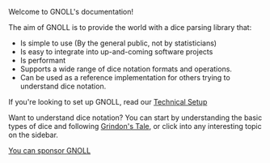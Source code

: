 Welcome to GNOLL's documentation!

The aim of GNOLL is to provide the world with a dice parsing library that:
- Is simple to use (By the general public, not by statisticians)
- Is easy to integrate into up-and-coming software projects
- Is performant
- Supports a wide range of dice notation formats and operations.
- Can be used as a reference implementation for others trying to understand dice notation.

If you're looking to set up GNOLL, read our [Technical Setup](setup/installation.md)

Want to understand dice notation? You can start by understanding the basic types of dice and following [Grindon's Tale](notation/numeric_dice.md), or click into any interesting topic on the sidebar.

[You can sponsor GNOLL](https://ko-fi.com/ianfhunter)
